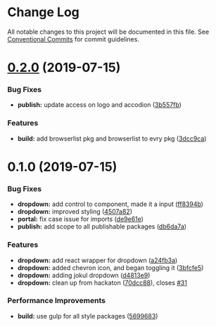 # Change Log

All notable changes to this project will be documented in this file.
See [Conventional Commits](https://conventionalcommits.org) for commit guidelines.

# [0.2.0](https://github.com/fremtind/jokul/compare/@fremtind/jkl-dropdown@0.1.0...@fremtind/jkl-dropdown@0.2.0) (2019-07-15)


### Bug Fixes

* **publish:** update access on logo and accodion ([3b557fb](https://github.com/fremtind/jokul/commit/3b557fb))


### Features

* **build:** add browserlist pkg and browserlist to evry pkg ([3dcc9ca](https://github.com/fremtind/jokul/commit/3dcc9ca))





# 0.1.0 (2019-07-15)


### Bug Fixes

* **dropdown:** add control to component, made it a input ([ff8394b](https://github.com/fremtind/jokul/commit/ff8394b))
* **dropdown:** improved styling ([4507a82](https://github.com/fremtind/jokul/commit/4507a82))
* **portal:** fix case issue for imports ([de9e61e](https://github.com/fremtind/jokul/commit/de9e61e))
* **publish:** add scope to all publishable packages ([db6da7a](https://github.com/fremtind/jokul/commit/db6da7a))


### Features

* **dropdown:** add react wrapper for dropdown ([a24fb3a](https://github.com/fremtind/jokul/commit/a24fb3a))
* **dropdown:** added chevron icon, and began toggling it ([3bfcfe5](https://github.com/fremtind/jokul/commit/3bfcfe5))
* **dropdown:** adding jokul dropdown ([d4813e9](https://github.com/fremtind/jokul/commit/d4813e9))
* **dropdown:** clean up from hackaton ([70dcc88](https://github.com/fremtind/jokul/commit/70dcc88)), closes [#31](https://github.com/fremtind/jokul/issues/31)


### Performance Improvements

* **build:** use gulp for all style packages ([5699683](https://github.com/fremtind/jokul/commit/5699683))
